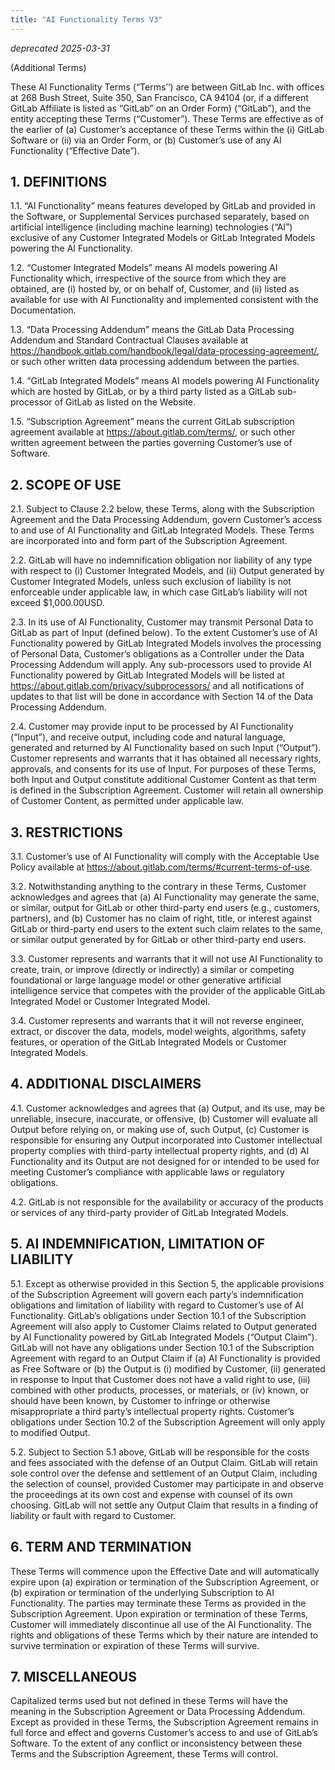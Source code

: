 ```yaml
---
title: "AI Functionality Terms V3"
---
```


*deprecated 2025-03-31*

(Additional Terms)

These AI Functionality Terms (“Terms’’) are between GitLab Inc. with offices at 268 Bush Street, Suite 350, San Francisco, CA 94104 (or, if a different GitLab Affiliate is listed as “GitLab” on an Order Form) (“GitLab”), and the entity accepting these Terms (“Customer”). These Terms are effective as of the earlier of (a) Customer’s acceptance of these Terms within the (i) GitLab Software or (ii) via an Order Form, or (b) Customer’s use of any AI Functionality (“Effective Date”).

## 1. DEFINITIONS

1.1. “AI Functionality” means features developed by GitLab and provided in the Software, or Supplemental Services purchased separately, based on artificial intelligence (including machine learning) technologies (“AI”) exclusive of any Customer Integrated Models or GitLab Integrated Models powering the AI Functionality.

1.2. “Customer Integrated Models” means AI models powering AI Functionality which, irrespective of the source from which they are obtained, are (i) hosted by, or on behalf of, Customer, and (ii) listed as available for use with AI Functionality and implemented consistent with the Documentation.

1.3. “Data Processing Addendum” means the GitLab Data Processing Addendum and Standard Contractual Clauses available at <https://handbook.gitlab.com/handbook/legal/data-processing-agreement/>, or such other written data processing addendum between the parties.

1.4. “GitLab Integrated Models” means AI models powering AI Functionality which are hosted by GitLab, or by a third party listed as a GitLab sub-processor of GitLab as listed on the Website.

1.5. “Subscription Agreement” means the current GitLab subscription agreement available at <https://about.gitlab.com/terms/>, or such other written agreement between the parties governing Customer’s use of Software.

## 2. SCOPE OF USE

2.1. Subject to Clause 2.2 below, these Terms, along with the Subscription Agreement and the Data Processing Addendum, govern Customer’s access to and use of AI Functionality and GitLab Integrated Models. These Terms are incorporated into and form part of the Subscription Agreement.

2.2. GitLab will have no indemnification obligation nor liability of any type with respect to (i) Customer Integrated Models, and (ii) Output generated by Customer Integrated Models, unless such exclusion of liability is not enforceable under applicable law, in which case GitLab’s liability will not exceed $1,000.00USD.

2.3. In its use of AI Functionality, Customer may transmit Personal Data to GitLab as part of Input (defined below). To the extent Customer’s use of AI Functionality powered by GitLab Integrated Models involves the processing of Personal Data, Customer’s obligations as a Controller under the Data Processing Addendum will apply. Any sub-processors used to provide AI Functionality powered by GitLab Integrated Models will be listed at <https://about.gitlab.com/privacy/subprocessors/> and all notifications of updates to that list will be done in accordance with Section 14 of the Data Processing Addendum.

2.4. Customer may provide input to be processed by AI Functionality (“Input”), and receive output, including code and natural language, generated and returned by AI Functionality based on such Input (“Output”). Customer represents and warrants that it has obtained all necessary rights, approvals, and consents for its use of Input. For purposes of these Terms, both Input and Output constitute additional Customer Content as that term is defined in the Subscription Agreement. Customer will retain all ownership of Customer Content, as permitted under applicable law.

## 3. RESTRICTIONS

3.1. Customer’s use of AI Functionality will comply with the Acceptable Use Policy available at <https://about.gitlab.com/terms/#current-terms-of-use>.

3.2. Notwithstanding anything to the contrary in these Terms, Customer acknowledges and agrees that (a) AI Functionality may generate the same, or similar, output for GitLab or other third-party end users (e.g., customers, partners), and (b) Customer has no claim of right, title, or interest against GitLab or third-party end users to the extent such claim relates to the same, or similar output generated by for GitLab or other third-party end users.

3.3. Customer represents and warrants that it will not use AI Functionality to create, train, or improve (directly or indirectly) a similar or competing foundational or large language model or other generative artificial intelligence service that competes with the provider of the applicable GitLab Integrated Model or Customer Integrated Model.

3.4. Customer represents and warrants that it will not reverse engineer, extract, or discover the data, models, model weights, algorithms, safety features, or operation of the GitLab Integrated Models or Customer Integrated Models.

## 4. ADDITIONAL DISCLAIMERS

4.1. Customer acknowledges and agrees that (a) Output, and its use, may be unreliable, insecure, inaccurate, or offensive, (b) Customer will evaluate all Output before relying on, or making use of, such Output, (c) Customer is responsible for ensuring any Output incorporated into Customer intellectual property complies with third-party intellectual property rights, and (d) AI Functionality and its Output are not designed for or intended to be used for meeting Customer’s compliance with applicable laws or regulatory obligations.

4.2. GitLab is not responsible for the availability or accuracy of the products or services of any third-party provider of GitLab Integrated Models.

## 5. AI INDEMNIFICATION, LIMITATION OF LIABILITY

5.1. Except as otherwise provided in this Section 5, the applicable provisions of the Subscription Agreement will govern each party’s indemnification obligations and limitation of liability with regard to Customer’s use of AI Functionality. GitLab’s obligations under Section 10.1 of the Subscription Agreement will also apply to Customer Claims related to Output generated by AI Functionality powered by GitLab Integrated Models (“Output Claim”). GitLab will not have any obligations under Section 10.1 of the Subscription Agreement with regard to an Output Claim if (a) AI Functionality is provided as Free Software or (b) the Output is (i) modified by Customer, (ii) generated in response to Input that Customer does not have a valid right to use, (iii) combined with other products, processes, or materials, or (iv) known, or should have been known, by Customer to infringe or otherwise misappropriate a third party’s intellectual property rights. Customer’s obligations under Section 10.2 of the Subscription Agreement will only apply to modified Output.

5.2. Subject to Section 5.1 above, GitLab will be responsible for the costs and fees associated with the defense of an Output Claim. GitLab will retain sole control over the defense and settlement of an Output Claim, including the selection of counsel, provided Customer may participate in and observe the proceedings at its own cost and expense with counsel of its own choosing. GitLab will not settle any Output Claim that results in a finding of liability or fault with regard to Customer.

## 6. TERM AND TERMINATION

These Terms will commence upon the Effective Date and will automatically expire upon (a) expiration or termination of the Subscription Agreement, or (b) expiration or termination of the underlying Subscription to AI Functionality. The parties may terminate these Terms as provided in the Subscription Agreement. Upon expiration or termination of these Terms, Customer will immediately discontinue all use of the AI Functionality. The rights and obligations of these Terms which by their nature are intended to survive termination or expiration of these Terms will survive.

## 7. MISCELLANEOUS

Capitalized terms used but not defined in these Terms will have the meaning in the Subscription Agreement or Data Processing Addendum. Except as provided in these Terms, the Subscription Agreement remains in full force and effect and governs Customer’s access to and use of GitLab’s Software. To the extent of any conflict or inconsistency between these Terms and the Subscription Agreement, these Terms will control.
